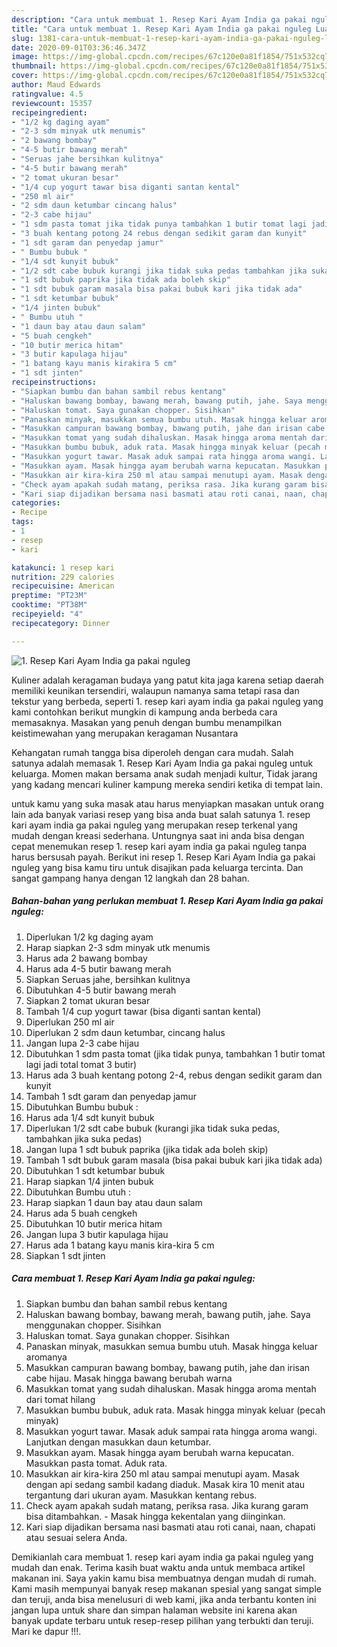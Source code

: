 ```yaml
---
description: "Cara untuk membuat 1. Resep Kari Ayam India ga pakai nguleg Luar biasa"
title: "Cara untuk membuat 1. Resep Kari Ayam India ga pakai nguleg Luar biasa"
slug: 1381-cara-untuk-membuat-1-resep-kari-ayam-india-ga-pakai-nguleg-luar-biasa
date: 2020-09-01T03:36:46.347Z
image: https://img-global.cpcdn.com/recipes/67c120e0a81f1854/751x532cq70/1-resep-kari-ayam-india-ga-pakai-nguleg-foto-resep-utama.jpg
thumbnail: https://img-global.cpcdn.com/recipes/67c120e0a81f1854/751x532cq70/1-resep-kari-ayam-india-ga-pakai-nguleg-foto-resep-utama.jpg
cover: https://img-global.cpcdn.com/recipes/67c120e0a81f1854/751x532cq70/1-resep-kari-ayam-india-ga-pakai-nguleg-foto-resep-utama.jpg
author: Maud Edwards
ratingvalue: 4.5
reviewcount: 15357
recipeingredient:
- "1/2 kg daging ayam"
- "2-3 sdm minyak utk menumis"
- "2 bawang bombay"
- "4-5 butir bawang merah"
- "Seruas jahe bersihkan kulitnya"
- "4-5 butir bawang merah"
- "2 tomat ukuran besar"
- "1/4 cup yogurt tawar bisa diganti santan kental"
- "250 ml air"
- "2 sdm daun ketumbar cincang halus"
- "2-3 cabe hijau"
- "1 sdm pasta tomat jika tidak punya tambahkan 1 butir tomat lagi jadi total tomat 3 butir"
- "3 buah kentang potong 24 rebus dengan sedikit garam dan kunyit"
- "1 sdt garam dan penyedap jamur"
- " Bumbu bubuk "
- "1/4 sdt kunyit bubuk"
- "1/2 sdt cabe bubuk kurangi jika tidak suka pedas tambahkan jika suka pedas"
- "1 sdt bubuk paprika jika tidak ada boleh skip"
- "1 sdt bubuk garam masala bisa pakai bubuk kari jika tidak ada"
- "1 sdt ketumbar bubuk"
- "1/4 jinten bubuk"
- " Bumbu utuh "
- "1 daun bay atau daun salam"
- "5 buah cengkeh"
- "10 butir merica hitam"
- "3 butir kapulaga hijau"
- "1 batang kayu manis kirakira 5 cm"
- "1 sdt jinten"
recipeinstructions:
- "Siapkan bumbu dan bahan sambil rebus kentang"
- "Haluskan bawang bombay, bawang merah, bawang putih, jahe. Saya menggunakan chopper. Sisihkan"
- "Haluskan tomat. Saya gunakan chopper. Sisihkan"
- "Panaskan minyak, masukkan semua bumbu utuh. Masak hingga keluar aromanya"
- "Masukkan campuran bawang bombay, bawang putih, jahe dan irisan cabe hijau. Masak hingga bawang berubah warna"
- "Masukkan tomat yang sudah dihaluskan. Masak hingga aroma mentah dari tomat hilang"
- "Masukkan bumbu bubuk, aduk rata. Masak hingga minyak keluar (pecah minyak)"
- "Masukkan yogurt tawar. Masak aduk sampai rata hingga aroma wangi. Lanjutkan dengan masukkan daun ketumbar."
- "Masukkan ayam. Masak hingga ayam berubah warna kepucatan. Masukkan pasta tomat. Aduk rata."
- "Masukkan air kira-kira 250 ml atau sampai menutupi ayam. Masak dengan api sedang sambil kadang diaduk. Masak kira 10 menit atau tergantung dari ukuran ayam. Masukkan kentang rebus."
- "Check ayam apakah sudah matang, periksa rasa. Jika kurang garam bisa ditambahkan. Masak hingga kekentalan yang diinginkan."
- "Kari siap dijadikan bersama nasi basmati atau roti canai, naan, chapati atau sesuai selera Anda."
categories:
- Recipe
tags:
- 1
- resep
- kari

katakunci: 1 resep kari 
nutrition: 229 calories
recipecuisine: American
preptime: "PT23M"
cooktime: "PT38M"
recipeyield: "4"
recipecategory: Dinner

---
```



![1. Resep Kari Ayam India ga pakai nguleg](https://img-global.cpcdn.com/recipes/67c120e0a81f1854/751x532cq70/1-resep-kari-ayam-india-ga-pakai-nguleg-foto-resep-utama.jpg)

Kuliner adalah keragaman budaya yang patut kita jaga karena setiap daerah memiliki keunikan tersendiri, walaupun namanya sama tetapi rasa dan tekstur yang berbeda, seperti 1. resep kari ayam india ga pakai nguleg yang kami contohkan berikut mungkin di kampung anda berbeda cara memasaknya. Masakan yang penuh dengan bumbu menampilkan keistimewahan yang merupakan keragaman Nusantara



Kehangatan rumah tangga bisa diperoleh dengan cara mudah. Salah satunya adalah memasak 1. Resep Kari Ayam India ga pakai nguleg untuk keluarga. Momen makan bersama anak sudah menjadi kultur, Tidak jarang yang kadang mencari kuliner kampung mereka sendiri ketika di tempat lain.

untuk kamu yang suka masak atau harus menyiapkan masakan untuk orang lain ada banyak variasi resep yang bisa anda buat salah satunya 1. resep kari ayam india ga pakai nguleg yang merupakan resep terkenal yang mudah dengan kreasi sederhana. Untungnya saat ini anda bisa dengan cepat menemukan resep 1. resep kari ayam india ga pakai nguleg tanpa harus bersusah payah.
Berikut ini resep 1. Resep Kari Ayam India ga pakai nguleg yang bisa kamu tiru untuk disajikan pada keluarga tercinta. Dan sangat gampang hanya dengan 12 langkah dan 28 bahan.


<!--inarticleads1-->

##### Bahan-bahan yang perlukan membuat 1. Resep Kari Ayam India ga pakai nguleg:

1. Diperlukan 1/2 kg daging ayam
1. Harap siapkan 2-3 sdm minyak utk menumis
1. Harus ada 2 bawang bombay
1. Harus ada 4-5 butir bawang merah
1. Siapkan Seruas jahe, bersihkan kulitnya
1. Dibutuhkan 4-5 butir bawang merah
1. Siapkan 2 tomat ukuran besar
1. Tambah 1/4 cup yogurt tawar (bisa diganti santan kental)
1. Diperlukan 250 ml air
1. Diperlukan 2 sdm daun ketumbar, cincang halus
1. Jangan lupa 2-3 cabe hijau
1. Dibutuhkan 1 sdm pasta tomat (jika tidak punya, tambahkan 1 butir tomat lagi jadi total tomat 3 butir)
1. Harus ada 3 buah kentang potong 2-4, rebus dengan sedikit garam dan kunyit
1. Tambah 1 sdt garam dan penyedap jamur
1. Dibutuhkan  Bumbu bubuk :
1. Harus ada 1/4 sdt kunyit bubuk
1. Diperlukan 1/2 sdt cabe bubuk (kurangi jika tidak suka pedas, tambahkan jika suka pedas)
1. Jangan lupa 1 sdt bubuk paprika (jika tidak ada boleh skip)
1. Tambah 1 sdt bubuk garam masala (bisa pakai bubuk kari jika tidak ada)
1. Dibutuhkan 1 sdt ketumbar bubuk
1. Harap siapkan 1/4 jinten bubuk
1. Dibutuhkan  Bumbu utuh :
1. Harap siapkan 1 daun bay atau daun salam
1. Harus ada 5 buah cengkeh
1. Dibutuhkan 10 butir merica hitam
1. Jangan lupa 3 butir kapulaga hijau
1. Harus ada 1 batang kayu manis kira-kira 5 cm
1. Siapkan 1 sdt jinten




<!--inarticleads2-->

##### Cara membuat  1. Resep Kari Ayam India ga pakai nguleg:

1. Siapkan bumbu dan bahan sambil rebus kentang
1. Haluskan bawang bombay, bawang merah, bawang putih, jahe. Saya menggunakan chopper. Sisihkan
1. Haluskan tomat. Saya gunakan chopper. Sisihkan
1. Panaskan minyak, masukkan semua bumbu utuh. Masak hingga keluar aromanya
1. Masukkan campuran bawang bombay, bawang putih, jahe dan irisan cabe hijau. Masak hingga bawang berubah warna
1. Masukkan tomat yang sudah dihaluskan. Masak hingga aroma mentah dari tomat hilang
1. Masukkan bumbu bubuk, aduk rata. Masak hingga minyak keluar (pecah minyak)
1. Masukkan yogurt tawar. Masak aduk sampai rata hingga aroma wangi. Lanjutkan dengan masukkan daun ketumbar.
1. Masukkan ayam. Masak hingga ayam berubah warna kepucatan. Masukkan pasta tomat. Aduk rata.
1. Masukkan air kira-kira 250 ml atau sampai menutupi ayam. Masak dengan api sedang sambil kadang diaduk. Masak kira 10 menit atau tergantung dari ukuran ayam. Masukkan kentang rebus.
1. Check ayam apakah sudah matang, periksa rasa. Jika kurang garam bisa ditambahkan. - Masak hingga kekentalan yang diinginkan.
1. Kari siap dijadikan bersama nasi basmati atau roti canai, naan, chapati atau sesuai selera Anda.




Demikianlah cara membuat 1. resep kari ayam india ga pakai nguleg yang mudah dan enak. Terima kasih buat waktu anda untuk membaca artikel makanan ini. Saya yakin kamu bisa membuatnya dengan mudah di rumah. Kami masih mempunyai banyak resep makanan spesial yang sangat simple dan teruji, anda bisa menelusuri di web kami, jika anda terbantu konten ini jangan lupa untuk share dan simpan halaman website ini karena akan banyak update terbaru untuk resep-resep pilihan yang terbukti dan teruji. Mari ke dapur !!!. 
